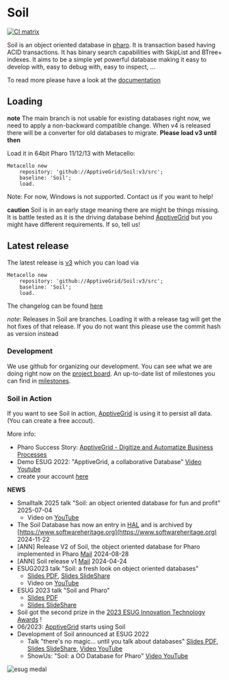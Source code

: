 # Soil

[![CI matrix](https://github.com//ApptiveGrid/Soil/actions/workflows/build.yml/badge.svg)](https://github.com//ApptiveGrid/Soil/actions/workflows/build.yml)

Soil is an object oriented database in [pharo](http://pharo.org). It is transaction based having ACID transactions. It has binary search capabilities with SkipList and BTree+ indexes. It aims to be a simple yet powerful database making it easy to develop with, easy to debug with, easy to inspect, ... 


To read more please have a look at the [documentation](./docs/soil.md)


## Loading

**note** The main branch is not usable for existing databases right now, we need to apply a non-backward compatible change. When v4 is released there will be a converter for old databases to migrate. **Please load v3 until then**

Load it in 64bit Pharo 11/12/13 with Metacello:

```smalltalk
Metacello new 
	repository: 'github://ApptiveGrid/Soil:v3/src';
	baseline: 'Soil';
	load.
```
Note: For now, Windows is not supported. Contact us if you want to help!

**caution** Soil is in an early stage meaning there are might be things missing. It is battle tested as it is the driving database behind [ApptiveGrid](http://www.apptivegrid.de) but you might have different requirements. If so, tell us!

## Latest release

The latest release is [v3](https://github.com/ApptiveGrid/Soil/tree/v3) which you can load via

```smalltalk
Metacello new 
	repository: 'github://ApptiveGrid/Soil:v3/src';
	baseline: 'Soil';
	load.
```

The changelog can be found [here](https://github.com/ApptiveGrid/Soil/blob/v3/docs/changelog.md)

*note*: Releases in Soil are branches. Loading it with a release tag will get the hot fixes of that release. If you do not want this please use the commit hash as version instead

### Development

We use github for organizing our development. You can see what we are doing right now on the [project board](https://github.com/orgs/ApptiveGrid/projects/2). An up-to-date list of milestones you can find in [milestones](https://github.com/ApptiveGrid/Soil/milestones?direction=desc&sort=completeness&state=open). 

### Soil in Action

If you want to see Soil in action,  [ApptiveGrid](https://www.apptivegrid.de) is using it to persist all data. (You can create a free accout). 

More info:
- Pharo Success Story: [ApptiveGrid - Digitize and Automatize Business Processes](https://www.pharo.org/success/ApptiveGrid.html)
- Demo ESUG 2022: "ApptiveGrid, a collaborative Database" [Video Youtube](https://www.youtube.com/watch?v=VVkJsIIqMKM)
- create your account [here](https://www.apptivegrid.de)


**NEWS** 
- Smalltalk 2025 talk "Soil: an object oriented database for fun and profit" 2025-07-04
	- Video on [YouTube](https://www.youtube.com/watch?v=JWY5HCUlX_4)
- The Soil Database has now an entry in [HAL](https://hal.science/hal-04726251) and is archived by [https://www.softwareheritage.org](https://www.softwareheritage.org) 2024-11-22
- [ANN] Release V2 of Soil, the object oriented database for Pharo implemented in Pharo [Mail](https://lists.pharo.org/empathy/thread/OE434T74GYE74GUNP3GLKYAZGGBXUSWT) 2024-08-28
- [ANN] Soil release v1 [Mail](https://lists.pharo.org/empathy/thread/6VYPN7R6TQPWDKQTRXUV7S6UU5AEMPV7) 2024-04-24
- ESUG2023 talk "Soil: a fresh look on object oriented databases"
	- [Slides PDF](http://archive.esug.org/ESUG2023/day3/02_1%20-%20Soil,%20a%20Fresh%20Look%20on%20Object%20Oriented%20Databases.pdf), [Slides SlideShare](https://www.slideshare.net/slideshow/soil-a-fresh-look-on-object-oriented-databases/260898335)
 	- Video on [YouTube](https://www.youtube.com/watch?v=ui4TXcv7tus)
- ESUG 2023 talk "Soil and Pharo"
  	- [Slides PDF](http://archive.esug.org/ESUG2023/day3/02_2%20-%20Soil%20and%20Pharo.pdf)
	- [Slides SlideShare](https://www.slideshare.net/esug/soil-and-pharo-260898369)
- Soil got the second prize in the [2023 ESUG Innovation Technology Awards](https://esug.github.io/2023-Conference/awardsSubmissions.html) !
- 06/2023: [ApptiveGrid](https://www.apptivegrid.de) starts using Soil
- Development of Soil announced at ESUG 2022
	- Talk "there's no magic... until you talk about databases"  [Slides PDF](http://archive.esug.org/ESUG2022/02Tuesday/08-hartl-deployment.pdf), [Slides SlideShare](https://www.slideshare.net/slideshow/theres-no-magic-until-you-talk-about-databases/253132135), [Video YouTube](https://www.youtube.com/watch?v=MLtaHeFgbNo)
 	- ShowUs: "Soil: a OO Database for Pharo"  [Video YouTube](https://www.youtube.com/watch?v=_5mk7yYVz)

![esug medal](https://esug.github.io/2022-Conference/esugAwards2ndSilverRoundMedal.png)
